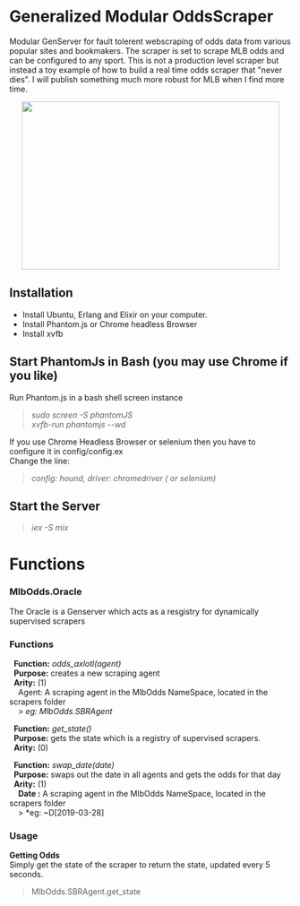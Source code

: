 # Generalized Modular OddsScraper
Modular GenServer for fault tolerent webscraping of odds data from various popular sites and bookmakers.
The scraper is set to scrape MLB odds and can be configured to any sport.  This is not a production level
scraper but instead a toy example of how to build a real time odds scraper that "never dies".  I will publish something 
much more robust for MLB when I find more time.

<p align="center">
  <img width="460" height="300" src="https://dwesterberg.files.wordpress.com/2013/08/4-valar.png">
</p>

## Installation
* Install Ubuntu, Erlang and Elixir on your computer.
* Install Phantom.js or Chrome headless Browser
* Install xvfb

## Start PhantomJs in Bash (you may use Chrome if you like) 
Run Phantom.js in a bash shell screen instance

> *sudo screen -S phantomJS*  
> *<screen> xvfb-run phantomjs --wd* 
 
If you use Chrome Headless Browser or selenium then you have to configure it in config/config.ex  
Change the line:  
> *config: hound, driver: chromedriver ( or selenium)*

## Start the Server
> *iex -S mix*

# Functions

### MlbOdds.Oracle
The Oracle is a Genserver which acts as a resgistry for dynamically supervised scrapers

### Functions

&nbsp;&nbsp;**Function:** *odds_axlotl(agent)*  
&nbsp;&nbsp;**Purpose:**  creates a new scraping agent  
&nbsp;&nbsp;**Arity:** (1)  
&nbsp;&nbsp;&nbsp;&nbsp;Agent:  A scraping agent in the MlbOdds NameSpace,  located in the scrapers folder  
&nbsp;&nbsp;&nbsp;&nbsp;> *eg:  MlbOdds.SBRAgent*  

&nbsp;&nbsp;**Function:** *get_state()*  
&nbsp;&nbsp;**Purpose:**  gets the state which is a registry of supervised scrapers.  
&nbsp;&nbsp;**Arity:** (0)  


&nbsp;&nbsp;**Function:** *swap_date(date)*  
&nbsp;&nbsp;**Purpose:** swaps out the date in all agents and gets the odds for that day  
&nbsp;&nbsp;**Arity:** (1)  
&nbsp;&nbsp;&nbsp;&nbsp;**Date <sigil>:**  A scraping agent in the MlbOdds NameSpace,  located in the scrapers folder  
&nbsp;&nbsp;&nbsp;&nbsp;> *eg:  ~D[2019-03-28]  
 
### Usage

**Getting Odds**  
Simply get the state of the scraper to return the state, updated every 5 seconds.
> MlbOdds.SBRAgent.get_state

